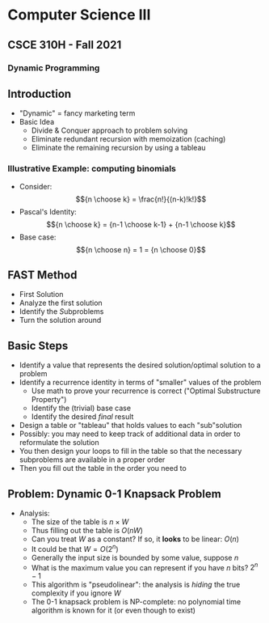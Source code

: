 
# Computer Science III
## CSCE 310H - Fall 2021
### Dynamic Programming

## Introduction

* "Dynamic" = fancy marketing term
* Basic Idea
  * Divide & Conquer approach to problem solving
  * Eliminate redundant recursion with memoization (caching)
  * Eliminate the remaining recursion by using a tableau

### Illustrative Example: computing binomials

* Consider:
  $${n \choose k} = \frac{n!}{(n-k)!k!}$$
* Pascal's Identity:
$${n \choose k} = {n-1 \choose k-1} + {n-1 \choose k}$$
* Base case:
  $${n \choose n} = 1 = {n \choose 0}$$

## FAST Method

* First Solution
* Analyze the first solution
* Identify the *S*ubproblems
* Turn the solution around

## Basic Steps

* Identify a value that represents the desired solution/optimal solution to a problem
* Identify a recurrence identity in terms of "smaller" values of the problem
   * Use math to prove your recurrence is correct ("Optimal Substructure Property")
   * Identify the (trivial) base case
   * Identify the desired *final* result
* Design a table or "tableau" that holds values to each "sub"solution
* Possibly: you may need to keep track of additional data in order to reformulate the solution
* You then design your loops to fill in the table so that the necessary subproblems are available in a proper order
* Then you fill out the table in the order you need to

## Problem: Dynamic 0-1 Knapsack Problem

* Analysis:
  * The size of the table is $n \times W$
  * Thus filling out the table is $O(nW)$
  * Can you treat $W$ as a constant?  If so, it **looks** to be linear: $O(n)$
  * It could be that $W = O(2^n)$
  * Generally the input size is bounded by some value, suppose $n$
  * What is the maximum value you can represent  if you have $n$ bits?  $2^n - 1$
  * This algorithm is "pseudolinear": the analysis is *hiding* the true complexity if you ignore $W$
  * The 0-1 knapsack problem is $\mathsf{NP}$-complete: no polynomial time algorithm is known for it (or even though to exist)


```text





```
